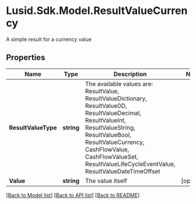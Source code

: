 # Lusid.Sdk.Model.ResultValueCurrency
A simple result for a currency value

## Properties

Name | Type | Description | Notes
------------ | ------------- | ------------- | -------------
**ResultValueType** | **string** | The available values are: ResultValue, ResultValueDictionary, ResultValue0D, ResultValueDecimal, ResultValueInt, ResultValueString, ResultValueBool, ResultValueCurrency, CashFlowValue, CashFlowValueSet, ResultValueLifeCycleEventValue, ResultValueDateTimeOffset | 
**Value** | **string** | The value itself | [optional] 

[[Back to Model list]](../README.md#documentation-for-models) [[Back to API list]](../README.md#documentation-for-api-endpoints) [[Back to README]](../README.md)


